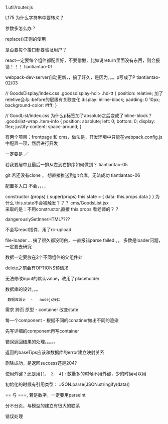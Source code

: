 1.util/router.js  

L175  为什么字符串中要转义？ 

参数多怎么办？

replace()正则的使用

是否要每个接口都要验证用户？

react一定要每个组件都配置好，不要偷懒，比如说return里面没有东西，则会报错！！！ tiantiantao-01

webpack-dev-server自动更新，，搞了好久，是因为。。。p写成了P  tiantiantao-02/03

// GoodsDisplay/index.css 
.goodsdisplay-hd > .hd-tt {
  position: relative;  加了reletive会与::before的层级有关联变化
  display: inline-block;
  padding: 0 10px;
  background-color: #fff;
}

// GoodList/index.css 为什么p标签加了absolute之后变成了inline-block？
.goodslist-wrap .item-info {
  position: absolute;
  left: 0;
  bottom: 0;
  display: flex;
  justify-content: space-around;
}

有两个项目：frontpage 和 cms，做法是，开发环境中只能在webpack.config.js中配置一项，然后进行开发

<Route exact path='/' component={Goods}/>           一定要是 ／ 
      <Route path='/cms/category' component={Category}/>
      <Route path='/cms/orderform' component={Orderform}/>
      <Route path='/cms/vip' component={Vip}/>
      <Route path='/cms/info' component={Info}/>
      
若我要居中且最后一排从左到右排序如何做到？ tiantiantao-05

git 若还没有clone ， 想直接推送到git仓库，无法成功  tiantiantao-06

配置多入口  不会，，，，


 constructor (props) {
    super(props)
    this.state = {
      data: this.props.data
    }
  }
  为什么 this.state不会被触发？？？ cms/GoodsList.jsx      
  采取的是：不用constructor,直接 this.props  看老师的？？
  
  <div className="paginationwrapper" dangerouslySetInnerHTML={{__html: this.calcDOM()}}>
        </div>   dangerouslySetInnerHTML????
      
不会写react插件，用了rc-upload

file-loader ...  搞了很久都没明白，一直报错parse failed 。。  多数是loader问题，一定要去研究

数据一定要放在2个不同组件的父组件处

delete之前会有OPTIONS预请求

无法修改input的默认value，改用了placeholder


数据库的设计。。。      

     数据库设计  -   nodejs接口
需求                       跨页
     原型     - container 
                           改变state 
                           
   每一个component - 根据不同的conatiner做出不同的渲染
   
   先写详细的component再写container
   
   
错误返回结果的处理。。。。。   

返回的baseTips应该和数据库的error建立映射关系


删除成功，是返回success还是204?


使用外键？还是用`[1， 2， 4]` : 数量多的时候不用外键，少的时候可以用

初始化的时候有引用类型： JSON.parse(JSON.stringify(data))

== 与 ===, 若是数字，一定要用parseInt

分不分页，与模型的建立有很大的联系

错误处理